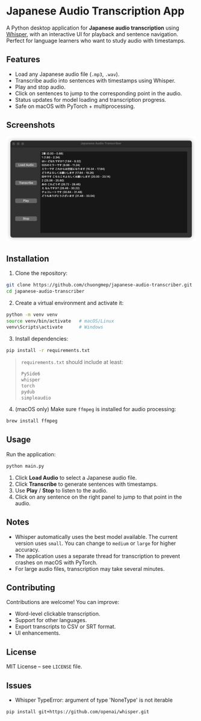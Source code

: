 
# Japanese Audio Transcription App

A Python desktop application for **Japanese audio transcription** using [Whisper](https://github.com/openai/whisper), with an interactive UI for playback and sentence navigation. Perfect for language learners who want to study audio with timestamps.


## Features

* Load any Japanese audio file (`.mp3`, `.wav`).
* Transcribe audio into sentences with timestamps using Whisper.
* Play and stop audio.
* Click on sentences to jump to the corresponding point in the audio.
* Status updates for model loading and transcription progress.
* Safe on macOS with PyTorch + multiprocessing.

## Screenshots

![](./docs/iShot_2025-08-13_22.16.42.png)

## Installation

1. Clone the repository:

```bash
git clone https://github.com/chuongmep/japanese-audio-transcriber.git
cd japanese-audio-transcriber
```

2. Create a virtual environment and activate it:

```bash
python -m venv venv
source venv/bin/activate   # macOS/Linux
venv\Scripts\activate      # Windows
```

3. Install dependencies:

```bash
pip install -r requirements.txt
```

> `requirements.txt` should include at least:
>
> ```
> PySide6
> whisper
> torch
> pydub
> simpleaudio
> ```

4. (macOS only) Make sure `ffmpeg` is installed for audio processing:

```bash
brew install ffmpeg
```

## Usage

Run the application:

```bash
python main.py
```

1. Click **Load Audio** to select a Japanese audio file.
2. Click **Transcribe** to generate sentences with timestamps.
3. Use **Play** / **Stop** to listen to the audio.
4. Click on any sentence on the right panel to jump to that point in the audio.

## Notes

* Whisper automatically uses the best model available. The current version uses `small`. You can change to `medium` or `large` for higher accuracy.
* The application uses a separate thread for transcription to prevent crashes on macOS with PyTorch.
* For large audio files, transcription may take several minutes.

## Contributing

Contributions are welcome! You can improve:

* Word-level clickable transcription.
* Support for other languages.
* Export transcripts to CSV or SRT format.
* UI enhancements.

## License

MIT License – see `LICENSE` file.


## Issues 

- Whisper TypeError: argument of type 'NoneType' is not iterable
```bash
pip install git+https://github.com/openai/whisper.git
```